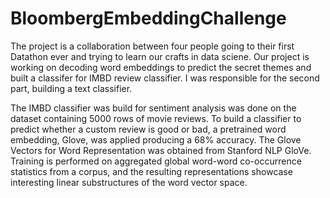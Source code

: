 # BloombergEmbeddingChallenge
The project is a collaboration between four people going to their first Datathon ever and trying to learn our crafts in data sciene. Our project is working on decoding word embeddings to predict the secret themes and built a classifer for IMBD review classifier. I was responsible for the second part, building a text classifier.

The IMBD classifier was build for sentiment analysis was done on the dataset containing 5000 rows of movie reviews. To build a classifier to predict whether a custom review is good or bad, a pretrained word embedding, Glove, was applied producing a 68% accuracy. The Glove Vectors for Word Representation was obtained from Stanford NLP GloVe. Training is performed on aggregated global word-word co-occurrence statistics from a corpus, and the resulting representations showcase interesting linear substructures of the word vector space.
